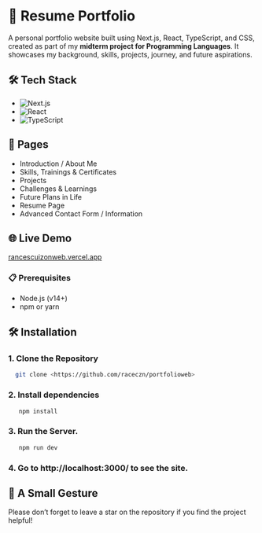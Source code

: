 # 💼 Resume Portfolio

A personal portfolio website built using Next.js, React, TypeScript, and CSS, created as part of my **midterm project for Programming Languages**. It showcases my background, skills, projects, journey, and future aspirations.


## 🛠️ Tech Stack

- ![Next.js](https://img.shields.io/badge/Next.js-000000?style=flat&logo=nextdotjs&logoColor=white)
- ![React](https://img.shields.io/badge/React-20232A?style=flat&logo=react&logoColor=61DAFB)
- ![TypeScript](https://img.shields.io/badge/TypeScript-007ACC?style=flat&logo=typescript&logoColor=white)

## 📁 Pages

- Introduction / About Me  
- Skills, Trainings & Certificates  
- Projects  
- Challenges & Learnings  
- Future Plans in Life  
- Resume Page  
- Advanced Contact Form / Information  

## 🌐 Live Demo
[rancescuizonweb.vercel.app](#)


### 📋 Prerequisites
- Node.js (v14+)
- npm or yarn

## 🛠️ Installation
### 1. Clone the Repository
```bash
  git clone <https://github.com/raceczn/portfolioweb>
```
### 2. Install dependencies
```bash
   npm install
```
### 3. Run the Server.
```bash
   npm run dev
```
### 4. Go to http://localhost:3000/ to see the site.


##
## 🌟 A Small Gesture
Please don’t forget to leave a star on the repository if you find the project helpful!



